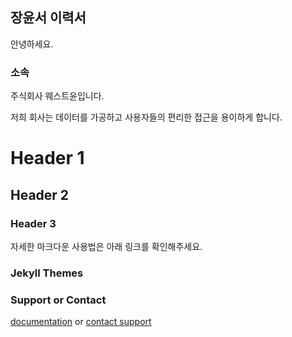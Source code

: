 ## 장윤서 이력서

안녕하세요.

### 소속

주식회사 웨스트윤입니다.

저희 회사는 데이터를 가공하고 사용자들의 편리한 접근을 용이하게 합니다.

# Header 1
## Header 2
### Header 3





자세한 마크다운 사용법은 아래 링크를 확인해주세요.

### Jekyll Themes


### Support or Contact

[documentation](https://docs.github.com/categories/github-pages-basics/) or [contact support](https://support.github.com/contact) 
